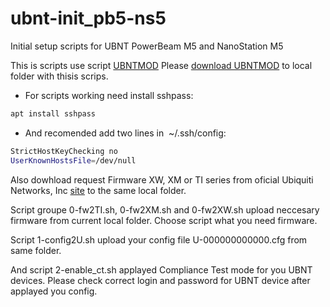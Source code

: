 # ubnt-init_pb5-ns5

Initial setup scripts for UBNT PowerBeam M5 and NanoStation M5

This is scripts use script [UBNTMOD](https://www.incredigeek.com/home/ubntmod/)
Please [download UBNTMOD](http://incredigeek.com/home/downloads/ubntmod/ubntmod.sh) to local folder with thisis scrips.

* For scripts working need install sshpass:
```sh
apt install sshpass
```

* And recomended add two lines in  ~/.ssh/config:
```sh
StrictHostKeyChecking no
UserKnownHostsFile=/dev/null
```

Also dowhload request Firmware XW, XM or TI series from oficial Ubiquiti Networks, Inc [site](https://www.ubnt.com/download/airmax-m) to the same local folder.

Script groupe 0-fw2TI.sh, 0-fw2XM.sh and 0-fw2XW.sh upload neccesary firmware from current local folder. Choose script what you need firmware.

Script 1-config2U.sh upload your config file  U-000000000000.cfg from same folder.

And script 2-enable_ct.sh applayed Compliance Test mode for you UBNT devices. Please check correct login and password for UBNT device after applayed you config.
